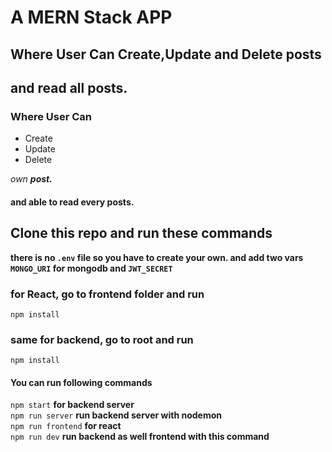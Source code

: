 # A MERN Stack APP

## Where User Can Create,Update and Delete posts

## and read all posts.

### Where User Can

- Create
- Update
- Delete

_own **post.**_

#### and able to read every posts.

## Clone this repo and run these commands

**there is no `.env` file so you have to create your own. and add two vars `MONGO_URI` for mongodb and `JWT_SECRET`**

### for React, go to frontend folder and run

```
npm install
```

### same for backend, go to root and run

```
npm install
```

#### You can run following commands

`npm start` **for backend server**\
`npm run server` **run backend server with nodemon**\
`npm run frontend` **for react**\
`npm run dev` **run backend as well frontend with this command**
